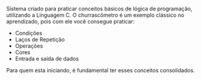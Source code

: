 Sistema criado para praticar conceitos básicos de lógica de programação, utilizando a Linguagem C.
O churrascômetro é um exemplo clássico no aprendizado, pois com ele você consegue praticar:
* Condições
* Laços de Repetição
* Operações
* Cores
* Entrada e saída de dados

Para quem esta iniciando, é fundamental ter esses conceitos consolidados.
